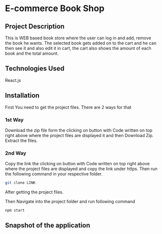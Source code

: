 # E-commerce Book Shop

## Project Description
This is WEB based book store where the user can log in and add, remove the book he wants. The selected book gets added on to the cart and he can then see it and 
also edit it in cart, the cart also shows the amount of each book and the total amount.

## Technologies Used
React.js

## Installation

First You need to get the project files.
There are 2 ways for that

### 1st Way
Download the zip file form the clicking on button with Code written on top right above where the project files are displayed it and then Download Zip.
Extract the files.

### 2nd Way
Copy the link the clicking on button with Code written on top right above where the project files are displayed and copy the link under https.
Then run the following command in your respective folder.
```bash
git clone LINK
```

After getting the project files.

Then Navigate into the project folder and run following command
```bash
npm start
```
## Snapshot of the application

